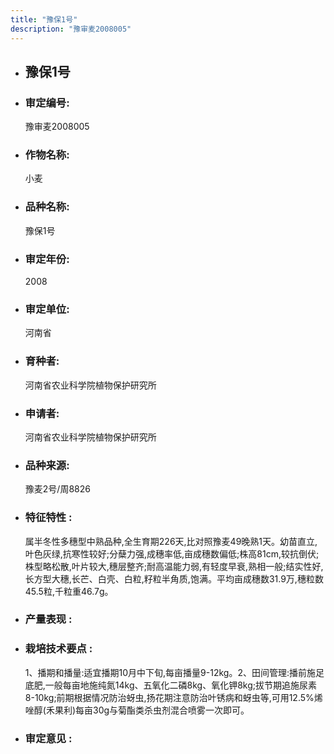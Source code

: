 ```yaml
---
title: "豫保1号"
description: "豫审麦2008005"
---
```

* ## 豫保1号
* ###  审定编号:  
   豫审麦2008005

*  ### 作物名称:  
   小麦

*   ###  品种名称: 
    豫保1号

*   ### 审定年份: 
    2008

*   ### 审定单位:  
    河南省

*   ### 育种者:  
    河南省农业科学院植物保护研究所

*   ### 申请者:  
    河南省农业科学院植物保护研究所

*   ### 品种来源:  
    豫麦2号/周8826

*   ### 特征特性 : 
    属半冬性多穗型中熟品种,全生育期226天,比对照豫麦49晚熟1天。幼苗直立,叶色灰绿,抗寒性较好;分蘖力强,成穗率低,亩成穗数偏低;株高81cm,较抗倒伏;株型略松散,叶片较大,穗层整齐;耐高温能力弱,有轻度早衰,熟相一般;结实性好,长方型大穗,长芒、白壳、白粒,籽粒半角质,饱满。平均亩成穗数31.9万,穗粒数45.5粒,千粒重46.7g。

*   ### 产量表现 : 
    

*   ### 栽培技术要点 : 
    1、播期和播量:适宜播期10月中下旬,每亩播量9-12kg。2、田间管理:播前施足底肥,一般每亩地施纯氮14kg、五氧化二磷8kg、氧化钾8kg;拔节期追施尿素8-10kg;前期根据情况防治蚜虫,扬花期注意防治叶锈病和蚜虫等,可用12.5%烯唑醇(禾果利)每亩30g与菊酯类杀虫剂混合喷雾一次即可。

*   ### 审定意见 : 
    
